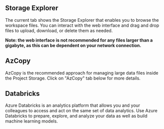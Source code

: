 
## Storage Explorer

The current tab shows the Storage Explorer that enables you to browse the workspace files. You can interact with the web interface and drag and drop files to upload, download, or delete them as needed.

__Note: the web interface is not recommended for any files larger than a gigabyte, as this can be dependent on your network connection.__

## AzCopy

AzCopy is the recommended approach for managing large data files inside the Project Storage. Click on "AzCopy" tab below for more details.

## Databricks 

Azure Databricks is an analytics platform that allows you and your colleagues to access and act on the same set of data analytics. Use Azure Databricks to prepare, explore, and analyze your data as well as build machine learning models.
